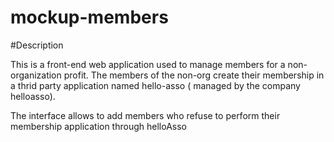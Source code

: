 # mockup-members
#Description 

This is a front-end web application used to manage members for a non-organization profit. 
The members of the non-org create their membership in a thrid party application named hello-asso ( managed by the company helloasso). 

The interface allows to add members who refuse to perform their membership application through helloAsso
